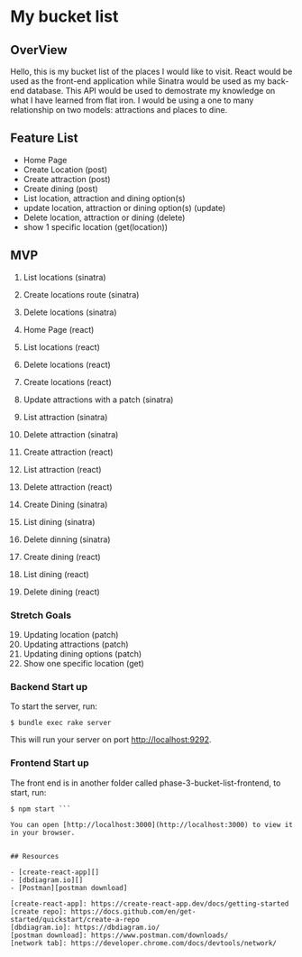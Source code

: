 # My bucket list

## OverView

Hello, this is my bucket list of the places I would like to visit. React would be used as the front-end application while Sinatra would be used as my back-end database. This API would be used to demostrate my knowledge on what I have learned from flat iron. I would be using a one to many relationship on two models: attractions and places to dine. 

## Feature List

- Home Page
- Create Location (post)
- Create attraction (post)
- Create dining (post)
- List location, attraction and dining option(s)
- update location, attraction or dining option(s) (update)
- Delete location, attraction or dining (delete)
- show 1 specific location (get(location))
 
## MVP

1. List locations (sinatra)
2. Create locations route (sinatra)
3. Delete locations (sinatra)
4. Home Page (react)
5. List locations (react)
6. Delete locations (react)
6. Create locations (react)

7. Update attractions with a patch (sinatra)
8. List attraction (sinatra)
9. Delete attraction (sinatra)
10. Create attraction (react)
11. List attraction (react)
12. Delete attraction (react)

13. Create Dining (sinatra)
14. List dining (sinatra)
15. Delete dinning (sinatra)
16. Create dining (react)
17. List dining (react)
18. Delete dining (react) 

### Stretch Goals

19. Updating location (patch)
20. Updating attractions (patch)
21. Updating dining options (patch)
22. Show one specific location (get)

### Backend Start up

To start the server, run: 
```console
$ bundle exec rake server
```

This will run your server on port
[http://localhost:9292](http://localhost:9292).


### Frontend Start up

The front end is in another folder called phase-3-bucket-list-frontend,
to start, run:

```console
$ npm start ```

You can open [http://localhost:3000](http://localhost:3000) to view it in your browser.


## Resources

- [create-react-app][]
- [dbdiagram.io][]
- [Postman][postman download]

[create-react-app]: https://create-react-app.dev/docs/getting-started
[create repo]: https://docs.github.com/en/get-started/quickstart/create-a-repo
[dbdiagram.io]: https://dbdiagram.io/
[postman download]: https://www.postman.com/downloads/
[network tab]: https://developer.chrome.com/docs/devtools/network/
